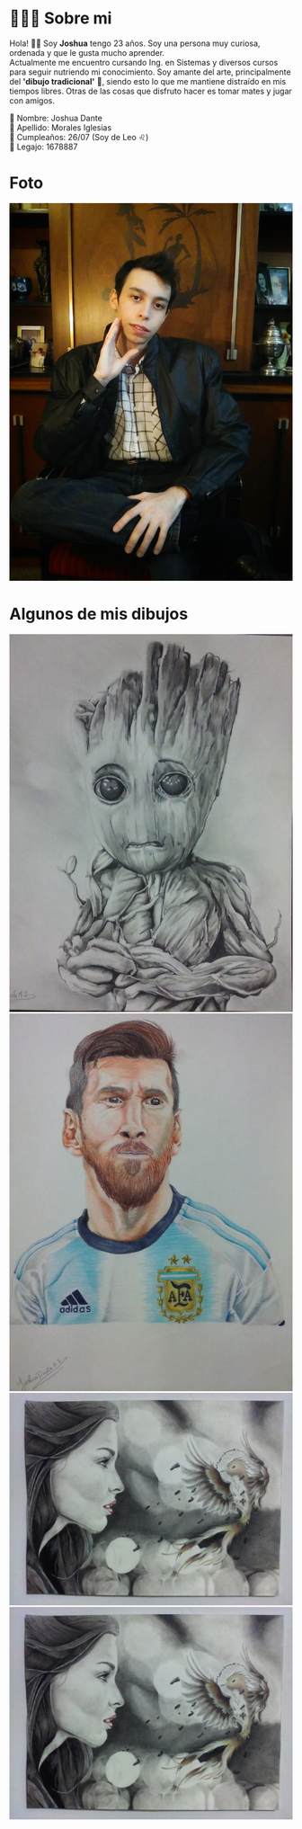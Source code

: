 # 🙋🏻‍♂️ Sobre mi
Hola! 👋🏻 Soy **Joshua** tengo 23 años. Soy una persona muy curiosa, ordenada y que le gusta mucho aprender. <br>
Actualmente me encuentro cursando Ing. en Sistemas y diversos cursos para seguir nutriendo mi conocimiento. Soy amante del arte, principalmente del **'dibujo tradicional'** 🎨, siendo esto lo que me mantiene distraído en mis tiempos libres. Otras de las cosas que disfruto hacer es tomar mates y jugar con amigos.

🔴 Nombre: Joshua Dante <br>
🔴 Apellido: Morales Iglesias <br>
🔴 Cumpleaños: 26/07 (Soy de Leo ♌) <br>
🔴 Legajo: 1678887 <br>

# Foto
![Foto](Foto.jpeg)<br>

# Algunos de mis dibujos
![Dibujo 1](Dibujo_1.jpg)
![Dibujo 2](Dibujo_2.jpg) <br>
![Dibujo 3](Dibujo_3.jpeg)
![Dibujo 4](Dibujo_4.jpeg)
